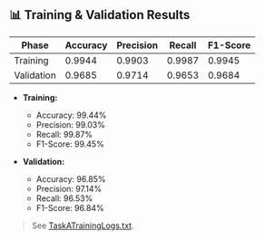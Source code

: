 ## 📊 Training & Validation Results

| Phase      | Accuracy | Precision | Recall  | F1-Score |
|------------|----------|-----------|---------|----------|
| Training   | 0.9944   | 0.9903    | 0.9987  | 0.9945   |
| Validation | 0.9685   | 0.9714    | 0.9653  | 0.9684   |

- **Training:**  
    - Accuracy: 99.44%
    - Precision: 99.03%
    - Recall: 99.87%
    - F1-Score: 99.45%

- **Validation:**  
    - Accuracy: 96.85%
    - Precision: 97.14%
    - Recall: 96.53%
    - F1-Score: 96.84%

> See [TaskATrainingLogs.txt](TrainingLogs/TaskATrainingLogs.txt).